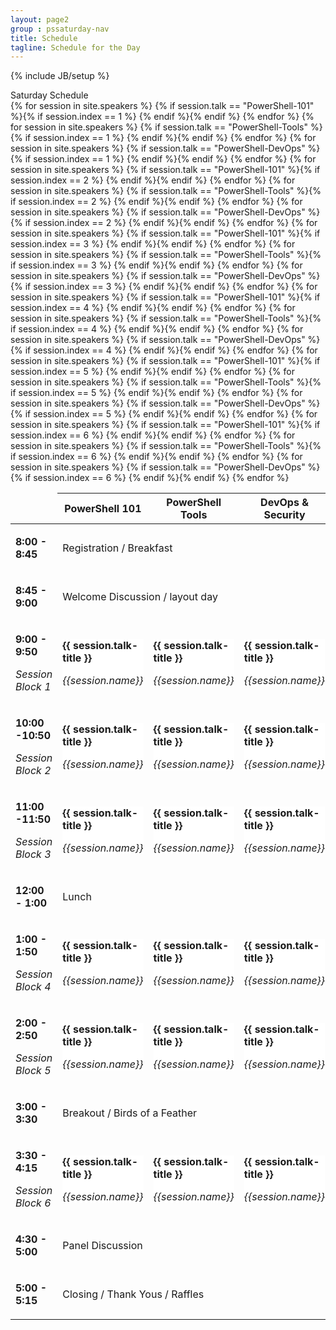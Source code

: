 ```yaml
---
layout: page2
group : pssaturday-nav
title: Schedule
tagline: Schedule for the Day
---
```


{% include JB/setup %}
<!-- Content Area Start -->
<div class="table-style2">
    <div class="sub-title">
        <span>Saturday Schedule</span>
    </div>
    <div class="table-responsive mtb">
        <table class="table table-bordered table-1 table-striped">
            <thead>
                <tr>
                    <td></td>
                    <th>PowerShell 101</th>
                    <th>PowerShell Tools</th>
                    <th>DevOps & Security</th>
                </tr>
            </thead>
            <tbody>
                <tr>
                    <td style="vertical-align: middle">
                        <p style="font-weight:700">
                            8:00 - 8:45
                        </p>
                    </td>
                    <td colspan="3" style="vertical-align: middle">
                        Registration / Breakfast
                    </td>
                </tr>
                <tr>
                    <td style="vertical-align: middle">
                        <p style="font-weight:700">
                            8:45 - 9:00
                        </p>
                    </td>
                    <td colspan="3" style="vertical-align: middle">
                        Welcome Discussion / layout day
                    </td>
                </tr>
                <tr>
                    <td style="vertical-align: middle">
                        <p style="font-weight:700">
                            9:00 - 9:50
                        </p>
                        <p><i>Session Block 1</i></p>
                    </td>
                    {% for session in site.speakers %}
                    {% if session.talk == "PowerShell-101" %}{% if session.index == 1 %}
                    <td>
                        <div class="panel-group tabbed">
                            <div class="panel">
                                <div class="panel-heading tabbed" style="background: white">
                                    <p style="font-weight:700">
                                        {{ session.talk-title }}
                                    </p>
                                    <p style="text-align: right"><i>{{session.name}}</i></p>
                                </div>
                            </div>
                        </div>
                    </td>
                    {% endif %}{% endif %}
                    {% endfor %}
                    {% for session in site.speakers %}
                    {% if session.talk == "PowerShell-Tools" %}{% if session.index == 1 %}
                    <td>
                        <div class="panel-group tabbed">
                            <div class="panel">
                                <div class="panel-heading tabbed" style="background: white">
                                    <p style="font-weight:700">
                                        {{ session.talk-title }}
                                    </p>
                                    <p style="text-align: right"><i>{{session.name}}</i></p>
                                </div>
                            </div>
                        </div>
                    </td>
                    {% endif %}{% endif %}
                    {% endfor %}
                    {% for session in site.speakers %}
                    {% if session.talk == "PowerShell-DevOps" %}{% if session.index == 1 %}
                    <td>
                        <div class="panel-group tabbed">
                            <div class="panel">
                                <div class="panel-heading tabbed" style="background: white">
                                    <p style="font-weight:700">
                                        {{ session.talk-title }}
                                    </p>
                                    <p style="text-align: right"><i>{{session.name}}</i></p>
                                </div>
                            </div>
                        </div>
                    </td>
                    {% endif %}{% endif %}
                    {% endfor %}
                </tr>
                <tr>
                    <td style="vertical-align: middle">
                        <p style="font-weight:700">
                            10:00 -10:50
                        </p>
                        <p><i>Session Block 2</i></p>
                    </td>
                    {% for session in site.speakers %}
                    {% if session.talk == "PowerShell-101" %}{% if session.index == 2 %}
                    <td>
                        <div class="panel-group tabbed">
                            <div class="panel">
                                <div class="panel-heading tabbed" style="background: white">
                                    <p style="font-weight:700">
                                        {{ session.talk-title }}
                                    </p>
                                    <p style="text-align: right"><i>{{session.name}}</i></p>
                                </div>
                            </div>
                        </div>
                    </td>
                    {% endif %}{% endif %}
                    {% endfor %}
                    {% for session in site.speakers %}
                    {% if session.talk == "PowerShell-Tools" %}{% if session.index == 2 %}
                    <td>
                        <div class="panel-group tabbed">
                            <div class="panel">
                                <div class="panel-heading tabbed" style="background: white">
                                    <p style="font-weight:700">
                                        {{ session.talk-title }}
                                    </p>
                                    <p style="text-align: right"><i>{{session.name}}</i></p>
                                </div>
                            </div>
                        </div>
                    </td>
                    {% endif %}{% endif %}
                    {% endfor %}
                    {% for session in site.speakers %}
                    {% if session.talk == "PowerShell-DevOps" %}{% if session.index == 2 %}
                    <td>
                        <div class="panel-group tabbed">
                            <div class="panel">
                                <div class="panel-heading tabbed" style="background: white">
                                    <p style="font-weight:700">
                                        {{ session.talk-title }}
                                    </p>
                                    <p style="text-align: right"><i>{{session.name}}</i></p>
                                </div>
                            </div>
                        </div>
                    </td>
                    {% endif %}{% endif %}
                    {% endfor %}
                </tr>
                <tr>
                    <td style="vertical-align: middle">
                        <p style="font-weight:700">
                            11:00 -11:50
                        </p>
                        <p><i>Session Block 3</i></p>
                    </td>
                    {% for session in site.speakers %}
                    {% if session.talk == "PowerShell-101" %}{% if session.index == 3 %}
                    <td>
                        <div class="panel-group tabbed">
                            <div class="panel">
                                <div class="panel-heading tabbed" style="background: white">
                                    <p style="font-weight:700">
                                        {{ session.talk-title }}
                                    </p>
                                    <p style="text-align: right"><i>{{session.name}}</i></p>
                                </div>
                            </div>
                        </div>
                    </td>
                    {% endif %}{% endif %}
                    {% endfor %}
                    {% for session in site.speakers %}
                    {% if session.talk == "PowerShell-Tools" %}{% if session.index == 3 %}
                    <td>
                        <div class="panel-group tabbed">
                            <div class="panel">
                                <div class="panel-heading tabbed" style="background: white">
                                    <p style="font-weight:700">
                                        {{ session.talk-title }}
                                    </p>
                                    <p style="text-align: right"><i>{{session.name}}</i></p>
                                </div>
                            </div>
                        </div>
                    </td>
                    {% endif %}{% endif %}
                    {% endfor %}
                    {% for session in site.speakers %}
                    {% if session.talk == "PowerShell-DevOps" %}{% if session.index == 3 %}
                    <td>
                        <div class="panel-group tabbed">
                            <div class="panel">
                                <div class="panel-heading tabbed" style="background: white">
                                    <p style="font-weight:700">
                                        {{ session.talk-title }}
                                    </p>
                                    <p style="text-align: right"><i>{{session.name}}</i></p>
                                </div>
                            </div>
                        </div>
                    </td>
                    {% endif %}{% endif %}
                    {% endfor %}
                </tr>
                <tr>
                    <td style="vertical-align: middle">
                        <p style="font-weight:700">
                            12:00 - 1:00
                        </p>
                    </td>
                    <td colspan="3" style="vertical-align: middle">
                        Lunch
                    </td>
                </tr>
                <tr>
                    <td style="vertical-align: middle">
                        <p style="font-weight:700">
                            1:00 - 1:50
                        </p>
                        <p><i>Session Block 4</i></p>
                    </td>
                    {% for session in site.speakers %}
                    {% if session.talk == "PowerShell-101" %}{% if session.index == 4 %}
                    <td>
                        <div class="panel-group tabbed">
                            <div class="panel">
                                <div class="panel-heading tabbed" style="background: white">
                                    <p style="font-weight:700">
                                        {{ session.talk-title }}
                                    </p>
                                    <p style="text-align: right"><i>{{session.name}}</i></p>
                                </div>
                            </div>
                        </div>
                    </td>
                    {% endif %}{% endif %}
                    {% endfor %}
                    {% for session in site.speakers %}
                    {% if session.talk == "PowerShell-Tools" %}{% if session.index == 4 %}
                    <td>
                        <div class="panel-group tabbed">
                            <div class="panel">
                                <div class="panel-heading tabbed" style="background: white">
                                    <p style="font-weight:700">
                                        {{ session.talk-title }}
                                    </p>
                                    <p style="text-align: right"><i>{{session.name}}</i></p>
                                </div>
                            </div>
                        </div>
                    </td>
                    {% endif %}{% endif %}
                    {% endfor %}
                    {% for session in site.speakers %}
                    {% if session.talk == "PowerShell-DevOps" %}{% if session.index == 4 %}
                    <td>
                        <div class="panel-group tabbed">
                            <div class="panel">
                                <div class="panel-heading tabbed" style="background: white">
                                    <p style="font-weight:700">
                                        {{ session.talk-title }}
                                    </p>
                                    <p style="text-align: right"><i>{{session.name}}</i></p>
                                </div>
                            </div>
                        </div>
                    </td>
                    {% endif %}{% endif %}
                    {% endfor %}
                </tr>
                <tr>
                    <td style="vertical-align: middle">
                        <p style="font-weight:700">
                            2:00 - 2:50
                        </p>
                        <p><i>Session Block 5</i></p>
                    </td>
                    {% for session in site.speakers %}
                    {% if session.talk == "PowerShell-101" %}{% if session.index == 5 %}
                    <td>
                        <div class="panel-group tabbed">
                            <div class="panel">
                                <div class="panel-heading tabbed" style="background: white">
                                    <p style="font-weight:700">
                                        {{ session.talk-title }}
                                    </p>
                                    <p style="text-align: right"><i>{{session.name}}</i></p>
                                </div>
                            </div>
                        </div>
                    </td>
                    {% endif %}{% endif %}
                    {% endfor %}
                    {% for session in site.speakers %}
                    {% if session.talk == "PowerShell-Tools" %}{% if session.index == 5 %}
                    <td>
                        <div class="panel-group tabbed">
                            <div class="panel">
                                <div class="panel-heading tabbed" style="background: white">
                                    <p style="font-weight:700">
                                        {{ session.talk-title }}
                                    </p>
                                    <p style="text-align: right"><i>{{session.name}}</i></p>
                                </div>
                            </div>
                        </div>
                    </td>
                    {% endif %}{% endif %}
                    {% endfor %}
                    {% for session in site.speakers %}
                    {% if session.talk == "PowerShell-DevOps" %}{% if session.index == 5 %}
                    <td>
                        <div class="panel-group tabbed">
                            <div class="panel">
                                <div class="panel-heading tabbed" style="background: white">
                                    <p style="font-weight:700">
                                        {{ session.talk-title }}
                                    </p>
                                    <p style="text-align: right"><i>{{session.name}}</i></p>
                                </div>
                            </div>
                        </div>
                    </td>
                    {% endif %}{% endif %}
                    {% endfor %}
                </tr>
                <tr>
                    <td style="vertical-align: middle">
                        <p style="font-weight:700">
                            3:00 - 3:30
                        </p>
                    </td>
                    <td colspan="3" style="vertical-align: middle">
                        Breakout / Birds of a Feather
                    </td>
                </tr>
                <tr>
                    <td style="vertical-align: middle">
                        <p style="font-weight:700">
                            3:30 - 4:15
                        </p>
                        <p><i>Session Block 6</i></p>
                    </td>
                    {% for session in site.speakers %}
                    {% if session.talk == "PowerShell-101" %}{% if session.index == 6 %}
                    <td>
                        <div class="panel-group tabbed">
                            <div class="panel">
                                <div class="panel-heading tabbed" style="background: white">
                                    <p style="font-weight:700">
                                        {{ session.talk-title }}
                                    </p>
                                    <p style="text-align: right"><i>{{session.name}}</i></p>
                                </div>
                            </div>
                        </div>
                    </td>
                    {% endif %}{% endif %}
                    {% endfor %}
                    {% for session in site.speakers %}
                    {% if session.talk == "PowerShell-Tools" %}{% if session.index == 6 %}
                    <td>
                        <div class="panel-group tabbed">
                            <div class="panel">
                                <div class="panel-heading tabbed" style="background: white">
                                    <p style="font-weight:700">
                                        {{ session.talk-title }}
                                    </p>
                                    <p style="text-align: right"><i>{{session.name}}</i></p>
                                </div>
                            </div>
                        </div>
                    </td>
                    {% endif %}{% endif %}
                    {% endfor %}
                    {% for session in site.speakers %}
                    {% if session.talk == "PowerShell-DevOps" %}{% if session.index == 6 %}
                    <td>
                        <div class="panel-group tabbed">
                            <div class="panel">
                                <div class="panel-heading tabbed" style="background: white">
                                    <p style="font-weight:700">
                                        {{ session.talk-title }}
                                    </p>
                                    <p style="text-align: right"><i>{{session.name}}</i></p>
                                </div>
                            </div>
                        </div>
                    </td>
                    {% endif %}{% endif %}
                    {% endfor %}
                </tr>
                <tr>
                    <td style="vertical-align: middle">
                        <p style="font-weight:700">
                            4:30 - 5:00
                        </p>
                    </td>
                    <td colspan="3" style="vertical-align: middle">
                        Panel Discussion
                    </td>
                </tr>
                <tr>
                    <td style="vertical-align: middle">
                        <p style="font-weight:700">
                            5:00 - 5:15
                        </p>
                    </td>
                    <td colspan="3" style="vertical-align: middle">
                        Closing / Thank Yous / Raffles
                    </td>
                </tr>
            </tbody>
        </table>
    </div>
</div>